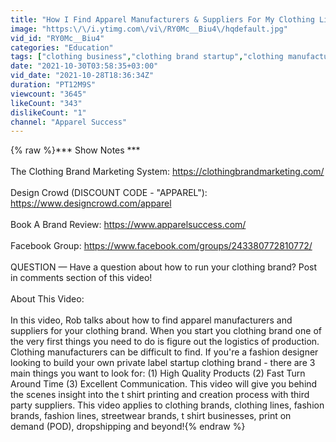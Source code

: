 ```yaml
---
title: "How I Find Apparel Manufacturers & Suppliers For My Clothing Line (Fashion Production)"
image: "https:\/\/i.ytimg.com\/vi\/RY0Mc__Biu4\/hqdefault.jpg"
vid_id: "RY0Mc__Biu4"
categories: "Education"
tags: ["clothing business","clothing brand startup","clothing manufacturers"]
date: "2021-10-30T03:58:35+03:00"
vid_date: "2021-10-28T18:36:34Z"
duration: "PT12M9S"
viewcount: "3645"
likeCount: "343"
dislikeCount: "1"
channel: "Apparel Success"
---
```

{% raw %}*** Show Notes  ***<br /><br />The Clothing Brand Marketing System: <a rel="nofollow" target="blank" href="https://clothingbrandmarketing.com/">https://clothingbrandmarketing.com/</a><br /><br />Design Crowd (DISCOUNT CODE - &quot;APPAREL&quot;): <a rel="nofollow" target="blank" href="https://www.designcrowd.com/apparel">https://www.designcrowd.com/apparel</a><br /><br />Book A Brand Review: <a rel="nofollow" target="blank" href="https://www.apparelsuccess.com/">https://www.apparelsuccess.com/</a><br /><br />Facebook Group: <a rel="nofollow" target="blank" href="https://www.facebook.com/groups/243380772810772/">https://www.facebook.com/groups/243380772810772/</a><br /><br />QUESTION — Have a question about how to run your clothing brand? Post in comments section of this video!<br /><br />About This Video:<br /><br />In this video, Rob talks about how to find apparel manufacturers and suppliers for your clothing brand. When you start you clothing brand one of the very first things you need to do is figure out the logistics of production. Clothing manufacturers can be difficult to find. If you're a fashion designer looking to build your own private label startup clothing brand - there are 3 main things you want to look for: (1) High Quality Products (2) Fast Turn Around Time (3) Excellent Communication. This video will give you behind the scenes insight into the t shirt printing and creation process with third party suppliers. This video applies to clothing brands, clothing lines, fashion brands, fashion lines, streetwear brands, t shirt businesses, print on demand (POD), dropshipping and beyond!{% endraw %}
